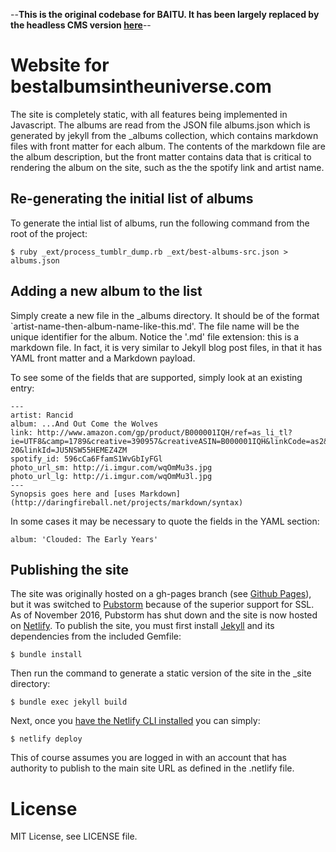 --**This is the original codebase for BAITU. It has been largely replaced by the headless CMS version [here](https://github.com/audiodude/best-albums-headless)**--

# Website for bestalbumsintheuniverse.com
The site is completely static, with all features being implemented in 
Javascript. The albums are read from the JSON file albums.json which is
generated by jekyll from the _albums collection, which contains markdown files
with front matter for each album. The contents of the markdown file are the
album description, but the front matter contains data that is critical to
rendering the album on the site, such as the the spotify link and artist name.

## Re-generating the initial list of albums

To generate the intial list of albums, run the following command from the root
of the project:

`$ ruby _ext/process_tumblr_dump.rb _ext/best-albums-src.json > albums.json`

## Adding a new album to the list

Simply create a new file in the _albums directory. It should be of the format
`artist-name-then-album-name-like-this.md'. The file name will be the unique
identifier for the album. Notice the '.md' file extension: this is a markdown
file. In fact, it is very similar to Jekyll blog post files, in that it has YAML
front matter and a Markdown payload.

To see some of the fields that are supported, simply look at an existing entry:

```
---
artist: Rancid
album: ...And Out Come the Wolves
link: http://www.amazon.com/gp/product/B000001IQH/ref=as_li_tl?ie=UTF8&camp=1789&creative=390957&creativeASIN=B000001IQH&linkCode=as2&tag=besalbintheun-20&linkId=JU5NSW55HEMEZ4ZM
spotify_id: 596cCa6FfamS1WvGbIyFGl
photo_url_sm: http://i.imgur.com/wqOmMu3s.jpg
photo_url_lg: http://i.imgur.com/wqOmMu3l.jpg
---
Synopsis goes here and [uses Markdown](http://daringfireball.net/projects/markdown/syntax)
```

In some cases it may be necessary to quote the fields in the YAML section:

```
album: 'Clouded: The Early Years'
```

## Publishing the site

The site was originally hosted on a gh-pages branch (see [Github Pages](https://pages.github.com/)), but it was switched to [Pubstorm](http://www.pubstorm.com/) because of the superior support for SSL. As of November 2016, Pubstorm has shut down and the site is now hosted on [Netlify](http://www.netlify.com). To publish the site, you must first install [Jekyll](https://jekyllrb.com/) and its dependencies from the included Gemfile:

`$ bundle install`

Then run the command to generate a static version of the site in the _site directory:

`$ bundle exec jekyll build`

Next, once you [have the Netlify CLI installed](https://www.netlify.com/docs/) you can simply:

`$ netlify deploy`

This of course assumes you are logged in with an account that has authority to publish to the main site URL as defined in the .netlify file.

# License

MIT License, see LICENSE file.
